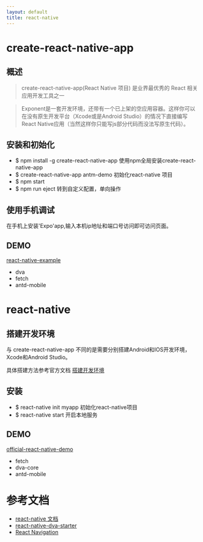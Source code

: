 ```yaml
---
layout: default
title: react-native
---
```


# create-react-native-app
## 概述
> create-react-native-app(React Native 项目) 是业界最优秀的 React 相关应用开发工具之一

> Exponent是一套开发环境，还带有一个已上架的空应用容器。这样你可以在没有原生开发平台（Xcode或是Android Studio）的情况下直接编写React Native应用（当然这样你只能写js部分代码而没法写原生代码）。

## 安装和初始化
- $ npm install -g create-react-native-app   使用npm全局安装create-react-native-app
- $ create-react-native-app antm-demo  初始化react-native 项目
- $ npm start 
- $ npm run eject 转到自定义配置，单向操作

## 使用手机调试
在手机上安装'Expo'app,输入本机ip地址和端口号访问即可访问页面。

## DEMO
[react-native-example](https://github.com/Bubblex/react-native-example)

- dva
- fetch
- antd-mobile

# react-native

## 搭建开发环境
与 create-react-native-app 不同的是需要分别搭建Android和IOS开发环境，Xcode和Android Studio。

具体搭建方法参考官方文档 [搭建开发环境](https://reactnative.cn/docs/0.49/getting-started.html#content)

## 安装
- $ react-native init myapp 初始化react-native项目
- $ react-native start 开启本地服务

## DEMO

[official-react-native-demo](https://github.com/Bubblex/official-react-native-demo)

- fetch
- dva-core
- antd-mobile

# 参考文档
- [react-native 文档](https://reactnative.cn/docs/0.49/getting-started.html#content)
- [react-native-dva-starter](https://github.com/nihgwu/react-native-dva-starter)
- [React Navigation
](https://reactnavigation.org/docs/intro/)
